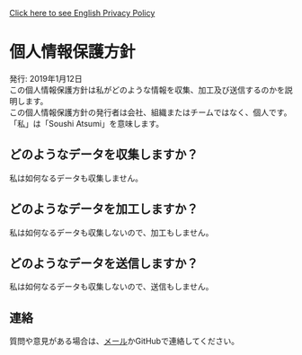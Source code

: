 ﻿[Click here to see English Privacy Policy](privacy.md)

# 個人情報保護方針
発行: 2019年1月12日  
この個人情報保護方針は私がどのような情報を収集、加工及び送信するのかを説明します。  
この個人情報保護方針の発行者は会社、組織またはチームではなく、個人です。「私」は「Soushi Atsumi」を意味します。  

## どのようなデータを収集しますか？
私は如何なるデータも収集しません。

## どのようなデータを加工しますか？
私は如何なるデータも収集しないので、加工もしません。

## どのようなデータを送信しますか？
私は如何なるデータも収集しないので、送信もしません。

## 連絡
質問や意見がある場合は、[メール](mailto:pharaoh_development@yahoo.co.jp)かGitHubで連絡してください。

